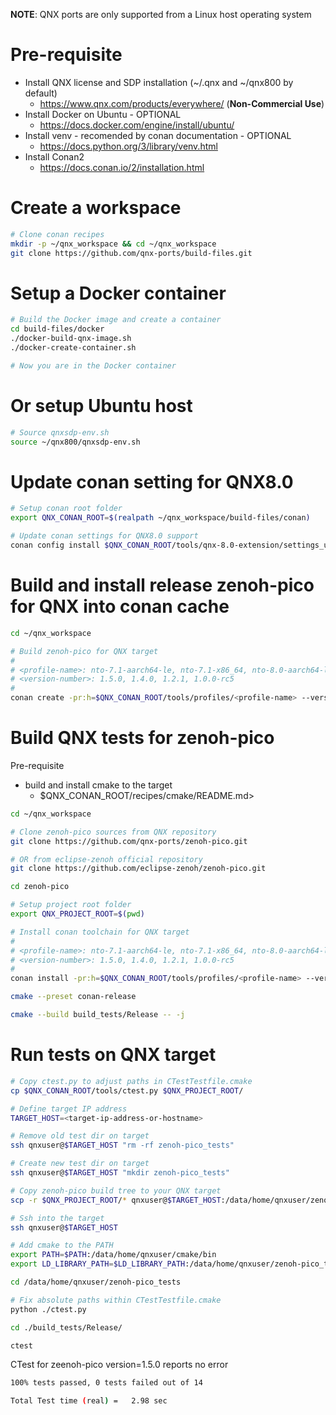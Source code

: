 **NOTE**: QNX ports are only supported from a Linux host operating system


# Pre-requisite

* Install QNX license and SDP installation (~/.qnx and ~/qnx800 by default)
  - https://www.qnx.com/products/everywhere/ (**Non-Commercial Use**)
* Install Docker on Ubuntu - OPTIONAL
  - https://docs.docker.com/engine/install/ubuntu/
* Install venv - recomended by conan documentation - OPTIONAL
  - https://docs.python.org/3/library/venv.html
* Install Conan2
  - https://docs.conan.io/2/installation.html

# Create a workspace

```bash
# Clone conan recipes
mkdir -p ~/qnx_workspace && cd ~/qnx_workspace
git clone https://github.com/qnx-ports/build-files.git
```

# Setup a Docker container
```bash
# Build the Docker image and create a container
cd build-files/docker
./docker-build-qnx-image.sh
./docker-create-container.sh

# Now you are in the Docker container
```

# Or setup Ubuntu host
```bash
# Source qnxsdp-env.sh
source ~/qnx800/qnxsdp-env.sh
```

# Update conan setting for QNX8.0
```bash
# Setup conan root folder
export QNX_CONAN_ROOT=$(realpath ~/qnx_workspace/build-files/conan)

# Update conan settings for QNX8.0 support
conan config install $QNX_CONAN_ROOT/tools/qnx-8.0-extension/settings_user.yml
```

# Build and install release zenoh-pico for QNX into conan cache

```bash
cd ~/qnx_workspace

# Build zenoh-pico for QNX target
#
# <profile-name>: nto-7.1-aarch64-le, nto-7.1-x86_64, nto-8.0-aarch64-le, nto-8.0-x86_64
# <version-number>: 1.5.0, 1.4.0, 1.2.1, 1.0.0-rc5
#
conan create -pr:h=$QNX_CONAN_ROOT/tools/profiles/<profile-name> --version=<version-number> $QNX_CONAN_ROOT/recipes/zenoh-pico/release
```

# Build QNX tests for zenoh-pico

Pre-requisite

* build and install cmake to the target
  - $QNX_CONAN_ROOT/recipes/cmake/README.md>

```bash
cd ~/qnx_workspace

# Clone zenoh-pico sources from QNX repository
git clone https://github.com/qnx-ports/zenoh-pico.git

# OR from eclipse-zenoh official repository
git clone https://github.com/eclipse-zenoh/zenoh-pico.git

cd zenoh-pico

# Setup project root folder
export QNX_PROJECT_ROOT=$(pwd)

# Install conan toolchain for QNX target
#
# <profile-name>: nto-7.1-aarch64-le, nto-7.1-x86_64, nto-8.0-aarch64-le, nto-8.0-x86_64
# <version-number>: 1.5.0, 1.4.0, 1.2.1, 1.0.0-rc5
#
conan install -pr:h=$QNX_CONAN_ROOT/tools/profiles/<profile-name> --version=<version-number> $QNX_CONAN_ROOT/recipes/zenoh-pico/tests

cmake --preset conan-release

cmake --build build_tests/Release -- -j
```

# Run tests on QNX target
```bash
# Copy ctest.py to adjust paths in CTestTestfile.cmake
cp $QNX_CONAN_ROOT/tools/ctest.py $QNX_PROJECT_ROOT/

# Define target IP address
TARGET_HOST=<target-ip-address-or-hostname>

# Remove old test dir on target
ssh qnxuser@$TARGET_HOST "rm -rf zenoh-pico_tests"

# Create new test dir on target
ssh qnxuser@$TARGET_HOST "mkdir zenoh-pico_tests"

# Copy zenoh-pico build tree to your QNX target
scp -r $QNX_PROJECT_ROOT/* qnxuser@$TARGET_HOST:/data/home/qnxuser/zenoh-pico_tests/

# Ssh into the target
ssh qnxuser@$TARGET_HOST

# Add cmake to the PATH
export PATH=$PATH:/data/home/qnxuser/cmake/bin
export LD_LIBRARY_PATH=$LD_LIBRARY_PATH:/data/home/qnxuser/zenoh-pico_tests/build_tests/Release/lib

cd /data/home/qnxuser/zenoh-pico_tests

# Fix absolute paths within CTestTestfile.cmake
python ./ctest.py

cd ./build_tests/Release/

ctest
```
CTest for zeenoh-pico version=1.5.0 reports no error

```bash
100% tests passed, 0 tests failed out of 14

Total Test time (real) =   2.98 sec
```

